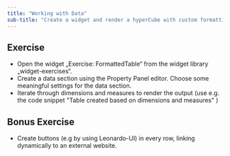 ```yaml
---
title: "Working with Data"
sub-title: "Create a widget and render a hyperCube with custom formatting"
---
```


## Exercise

- Open the widget „Exercise: FormattedTable“ from the widget library „widget-exercises“.
- Create a data section using the Property Panel editor. Choose some meaningful settings for the data section.
- Iterate through dimensions and measures to render the output (use e.g. the code snippet "Table created based on dimensions and measures" )

## Bonus Exercise

- Create buttons (e.g by using Leonardo-UI) in every row, linking dynamically to an external website.

